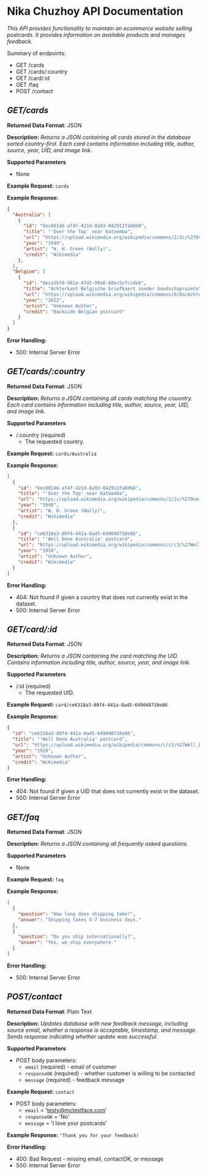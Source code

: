 # Nika Chuzhoy API Documentation
*This API provides functionality to maintain an ecommerce website selling postcards. It provides information on available products and manages feedback.*

Summary of endpoints:
* GET /cards
* GET /cards/:country
* GET /card/:id
* GET /faq
* POST /contact

## *GET/cards*

**Returned Data Format**: JSON

**Description:** *Returns a JSON containing all cards stored in the database sorted country-first. Each card contains information including title, author, source, year, UID, and image link.*

**Supported Parameters** 
* None

**Example Request:** `cards`

**Example Response:**
``` json
{
  "Australia": [
    {
      "id": "6ec80146-af4f-421d-8a93-042911fa8d68",
      "title": "'Over the Top' near Katoomba",
      "url": "https://upload.wikimedia.org/wikipedia/commons/2/2c/%27Over_the_Top%27_near_Katoomba.jpg",
      "year": "1940",
      "artist": "W. H. Green (Wally)",
      "credit": "Wikimedia"
    },
  ],
  "Belgium": [
    {
      "id": "deca1bf0-961e-47d2-99a0-68ec5cfccdeb",
      "title": "Achterkant Belgische briefkaart zonder boodschapruimte",
      "url": "https://upload.wikimedia.org/wikipedia/commons/6/6a/Achterkant_Belgische_briefkaart_zonder_boodschapruimte.jpg",
      "year": "2022",
      "artist": "Unknown Author",
      "credit": "Backside Belgian postcard"
    }
  ]
}

```
**Error Handling:**
* 500: Internal Server Error

## *GET/cards/:country*

**Returned Data Format**: JSON

**Description:** *Returns a JSON containing all cards matching the couontry. Each card contains information including title, author, source, year, UID, and image link.*

**Supported Parameters** 
* /:country (required)
  * The requested country.

**Example Request:** `cards/Australia`

**Example Response:**
``` json
[
  {
    "id": "6ec80146-af4f-421d-8a93-042911fa8d68",
    "title": "'Over the Top' near Katoomba",
    "url": "https://upload.wikimedia.org/wikipedia/commons/2/2c/%27Over_the_Top%27_near_Katoomba.jpg",
    "year": "1940",
    "artist": "W. H. Green (Wally)",
    "credit": "Wikimedia"
  },
  {
    "id": "ce6318a3-80f4-441a-8a45-649048710e86",
    "title": "'Well Done Australia' postcard",
    "url": "https://upload.wikimedia.org/wikipedia/commons/c/c3/%27Well_Done_Australia%27_postcard.jpg",
    "year": "1918",
    "artist": "Unknown Author",
    "credit": "Wikimedia"
  }
]
```

**Error Handling:**
* 404: Not found if given a country that does not currently exist in the dataset.
* 500: Internal Server Error


## *GET/card/:id*

**Returned Data Format**: JSON

**Description:** *Returns a JSON containing the card matching the UID. Contains information including title, author, source, year, and image link.*

**Supported Parameters** 
* /:id (required)
  * The requested UID.

**Example Request:** `card/ce6318a3-80f4-441a-8a45-649048710e86`

**Example Response:**
``` json
{
  "id": "ce6318a3-80f4-441a-8a45-649048710e86",
  "title": "'Well Done Australia' postcard",
  "url": "https://upload.wikimedia.org/wikipedia/commons/c/c3/%27Well_Done_Australia%27_postcard.jpg",
  "year": "1918",
  "artist": "Unknown Author",
  "credit": "Wikimedia"
}
```

**Error Handling:**
* 404: Not found if given a UID that does not currently exist in the dataset.
* 500: Internal Server Error


## *GET/faq*

**Returned Data Format**: JSON

**Description:** *Returns a JSON containing all frequently asked questions.*

**Supported Parameters** 
* None

**Example Request:** `faq`

**Example Response:**
``` json
[
  {
    "question": "How long does shipping take?",
    "answer": "Shipping takes 5-7 business days."
  },
  {
    "question": "Do you ship internationally?",
    "answer": "Yes, we ship everywhere."
  }
]
```

**Error Handling:**
* 500: Internal Server Error



## *POST/contact*

**Returned Data Format**: Plain Text

**Description:** *Updates database with new feedback message, including source email, whether a response is acceptable, timestamp, and message. Sends response indicating whether update was successful.*

**Supported Parameters** 
* POST body parameters: 
  * `email` (required) - email of customer
  * `responseOK` (required) - whether customer is willing to be contacted
  * `message` (required) - feedback message

**Example Request:** `contact`
* POST body parameters: 
  * `email` = 'testy@mctestface.com'
  * `responseOK` = 'No'
  * `message` = 'I love your postcards'

**Example Response:**
``` "Thank you for your feedback! ```

**Error Handling:**
* 400: Bad Request - missing email, contactOK, or message
* 500: Internal Server Error